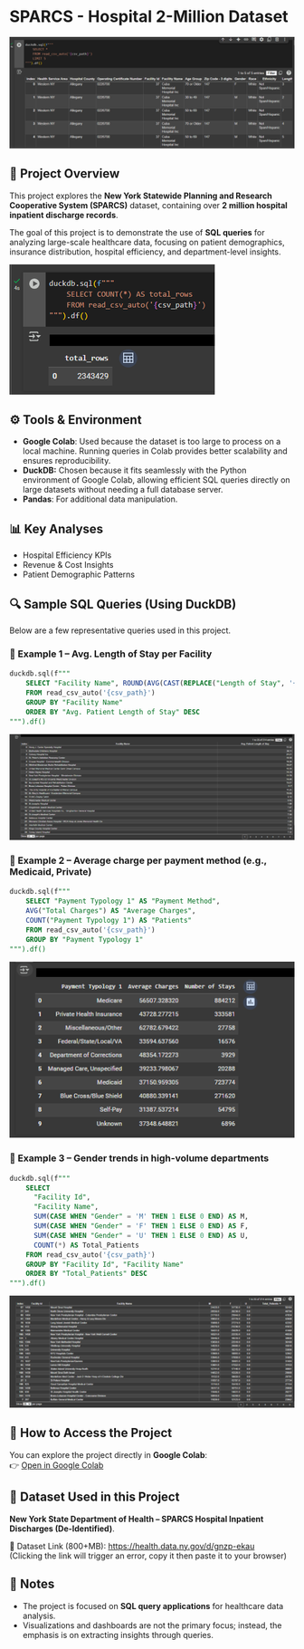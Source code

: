 # SPARCS - Hospital 2-Million Dataset

![Hospital Dashboard V2](SPARCS-Hospital1.png)

## 📌 Project Overview

This project explores the **New York Statewide Planning and Research Cooperative System (SPARCS)** dataset, containing over **2 million hospital inpatient discharge records**.

The goal of this project is to demonstrate the use of **SQL queries** for analyzing large-scale healthcare data, focusing on patient demographics, insurance distribution, hospital efficiency, and department-level insights.

![Hospital Dashboard V2](SPARCS-Hospital.png)

## ⚙️ Tools & Environment

* **Google Colab**: Used because the dataset is too large to process on a local machine. Running queries in Colab provides better scalability and ensures reproducibility.
* **DuckDB:** Chosen because it fits seamlessly with the Python environment of Google Colab, allowing efficient SQL queries directly on large datasets without needing a full database server.
* **Pandas**: For additional data manipulation.

## 📊 Key Analyses

* Hospital Efficiency KPIs
* Revenue & Cost Insights
* Patient Demographic Patterns

## 🔍 Sample SQL Queries (Using DuckDB)

Below are a few representative queries used in this project.  

### 📌 Example 1 – Avg. Length of Stay per Facility
```sql
duckdb.sql(f"""
    SELECT "Facility Name", ROUND(AVG(CAST(REPLACE("Length of Stay", '+', '')AS DOUBLE)),2) AS "Avg. Patient Length of Stay"
    FROM read_csv_auto('{csv_path}')
    GROUP BY "Facility Name"
    ORDER BY "Avg. Patient Length of Stay" DESC
""").df()
```
![Hospital Dashboard V2](SPARCS-Hospital2.png)
### 📌 Example 2 – Average charge per payment method (e.g., Medicaid, Private)
```sql
duckdb.sql(f"""
    SELECT "Payment Typology 1" AS "Payment Method",
    AVG("Total Charges") AS "Average Charges",
    COUNT("Payment Typology 1") AS "Patients"
    FROM read_csv_auto('{csv_path}')
    GROUP BY "Payment Typology 1"
""").df()
```
![Hospital Dashboard V2](SPARCS-Hospital3.png)
### 📌 Example 3 – Gender trends in high-volume departments
```sql
duckdb.sql(f"""
    SELECT
      "Facility Id",
      "Facility Name",
      SUM(CASE WHEN "Gender" = 'M' THEN 1 ELSE 0 END) AS M,
      SUM(CASE WHEN "Gender" = 'F' THEN 1 ELSE 0 END) AS F,
      SUM(CASE WHEN "Gender" = 'U' THEN 1 ELSE 0 END) AS U,
      COUNT(*) AS Total_Patients
    FROM read_csv_auto('{csv_path}')
    GROUP BY "Facility Id", "Facility Name"
    ORDER BY "Total_Patients" DESC
""").df()
```
![Hospital Dashboard V2](SPARCS-Hospital4.png)

## 🚀 How to Access the Project

You can explore the project directly in **Google Colab**: <br>
👉 [Open in Google Colab](https://colab.research.google.com/drive/16vVF4Mv9EUjtuC9yZyd9nt5WzNINmcNA?usp=sharing) 

## 📂 Dataset Used in this Project

**New York State Department of Health – SPARCS Hospital Inpatient Discharges (De-Identified)**.

🔗 Dataset Link (800+MB): https://health.data.ny.gov/d/gnzp-ekau <br>
(Clicking the link will trigger an error, copy it then paste it to your browser)

## 📌 Notes

* The project is focused on **SQL query applications** for healthcare data analysis.
* Visualizations and dashboards are not the primary focus; instead, the emphasis is on extracting insights through queries.







